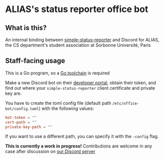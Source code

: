 # ALIAS's status reporter office bot

## What is this?
An internal binding between [simple-status-reporter](https://git.sr.ht/~alias/simple-status-reporter) and Discord for ALIAS, the CS department's student association at Sorbonne Université, Paris

## Staff-facing usage
This is a Go program, so a [Go toolchain](https://go.dev/) is required

Make a new Discord bot on their [developer portal](https://discord.com/developers/applications), obtain their token, and find out where your `simple-status-reporter` client certificate and private key are.

You have to create the toml config file (default path `/etc/office-bot/config.toml`) with the following values:

```toml
bot-token = ""
cert-path = ""
private-key-path = ""
```

If you want to use a different path, you can specify it with the `-config` flag.

**This is currently a work in progress!** Contributions are welcome in any case after discussion on [our Discord server](https://discord.gg/Qq6u8Mz)
